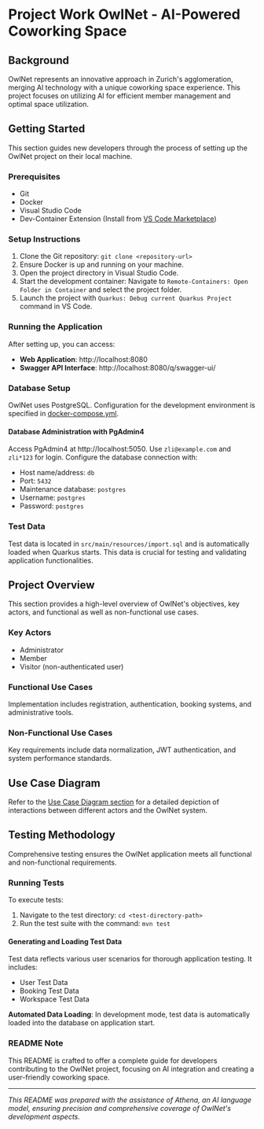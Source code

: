 # Project Work OwlNet - AI-Powered Coworking Space

## Background

OwlNet represents an innovative approach in Zurich's agglomeration, merging AI technology with a unique coworking space experience. This project focuses on utilizing AI for efficient member management and optimal space utilization.

## Getting Started

This section guides new developers through the process of setting up the OwlNet project on their local machine.

### Prerequisites

- Git
- Docker
- Visual Studio Code
- Dev-Container Extension (Install from [VS Code Marketplace](https://marketplace.visualstudio.com/items?itemName=ms-vscode-remote.remote-containers))

### Setup Instructions

1. Clone the Git repository: `git clone <repository-url>`
2. Ensure Docker is up and running on your machine.
3. Open the project directory in Visual Studio Code.
4. Start the development container: Navigate to `Remote-Containers: Open Folder in Container` and select the project folder.
5. Launch the project with `Quarkus: Debug current Quarkus Project` command in VS Code.

### Running the Application

After setting up, you can access:

- **Web Application**: http://localhost:8080
- **Swagger API Interface**: http://localhost:8080/q/swagger-ui/

### Database Setup

OwlNet uses PostgreSQL. Configuration for the development environment is specified in [docker-compose.yml](./.devcontainer/docker-compose.yml).

#### Database Administration with PgAdmin4

Access PgAdmin4 at http://localhost:5050. Use `zli@example.com` and `zli*123` for login. Configure the database connection with:

- Host name/address: `db`
- Port: `5432`
- Maintenance database: `postgres`
- Username: `postgres`
- Password: `postgres`

### Test Data

Test data is located in `src/main/resources/import.sql` and is automatically loaded when Quarkus starts. This data is crucial for testing and validating application functionalities.

## Project Overview

This section provides a high-level overview of OwlNet's objectives, key actors, and functional as well as non-functional use cases.

### Key Actors

- Administrator
- Member
- Visitor (non-authenticated user)

### Functional Use Cases

Implementation includes registration, authentication, booking systems, and administrative tools.

### Non-Functional Use Cases

Key requirements include data normalization, JWT authentication, and system performance standards.

## Use Case Diagram

Refer to the [Use Case Diagram section](#1.3---Use-Case-Diagram) for a detailed depiction of interactions between different actors and the OwlNet system.

## Testing Methodology

Comprehensive testing ensures the OwlNet application meets all functional and non-functional requirements.

### Running Tests

To execute tests:

1. Navigate to the test directory: `cd <test-directory-path>`
2. Run the test suite with the command: `mvn test`

#### Generating and Loading Test Data

Test data reflects various user scenarios for thorough application testing. It includes:

- User Test Data
- Booking Test Data
- Workspace Test Data

**Automated Data Loading**: In development mode, test data is automatically loaded into the database on application start.

### README Note

This README is crafted to offer a complete guide for developers contributing to the OwlNet project, focusing on AI integration and creating a user-friendly coworking space.

---

*This README was prepared with the assistance of Athena, an AI language model, ensuring precision and comprehensive coverage of OwlNet's development aspects.*